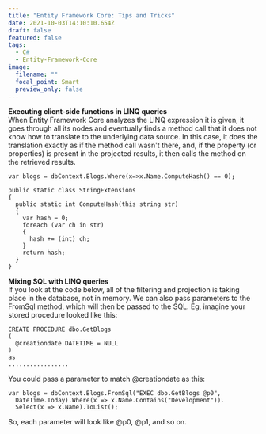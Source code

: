 ```yaml
---
title: "Entity Framework Core: Tips and Tricks"
date: 2021-10-03T14:10:10.654Z
draft: false
featured: false
tags:
  - C#
  - Entity-Framework-Core
image:
  filename: ""
  focal_point: Smart
  preview_only: false
---
```

**Executing client-side functions in LINQ queries**\
When Entity Framework Core analyzes the LINQ expression it is given, it goes through all its nodes and eventually finds a method call that it does not know how to translate to the underlying data source. In this case, it does the translation exactly as if the method call wasn't there, and, if the property (or properties) is present in the projected results, it then calls the method on the retrieved results.

```
var blogs = dbContext.Blogs.Where(x=>x.Name.ComputeHash() == 0);

public static class StringExtensions
{
  public static int ComputeHash(this string str)
  {
    var hash = 0;
    foreach (var ch in str)
    {
      hash += (int) ch;
    }
    return hash;
  }
}
```

**Mixing SQL with LINQ queries**\
If you look at the code below, all of the filtering and projection is taking place in the database, not in memory. We can also pass parameters to the FromSql method, which will then be passed to the SQL. Eg, imagine your stored procedure looked like this:

```
CREATE PROCEDURE dbo.GetBlogs
(
  @creationdate DATETIME = NULL
)
as
.................
```

You could pass a parameter to match @creationdate as this:

```
var blogs = dbContext.Blogs.FromSql("EXEC dbo.GetBlogs @p0", 
  DateTime.Today).Where(x => x.Name.Contains("Development")).
  Select(x => x.Name).ToList();
```

So, each parameter will look like @p0, @p1, and so on.